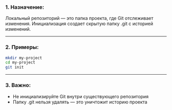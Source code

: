 ### 1. Назначение:  

Локальный репозиторий — это папка проекта, где Git отслеживает изменения. Инициализация создает скрытую папку .git с историей изменений.

---
### 2. Примеры:
```bash
mkdir my-project
cd my-project
git init
```

---
### 3. Важно:

- Не инициализируйте Git внутри существующего репозитория
- Папку .git нельзя удалять — это уничтожит историю проекта